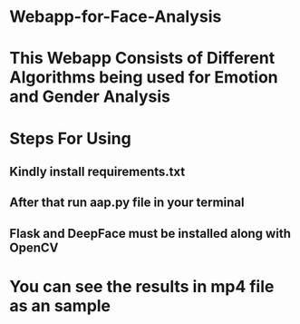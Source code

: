 # Webapp-for-Face-Analysis
# This Webapp Consists of Different Algorithms being used for Emotion and Gender Analysis
# Steps For Using
## Kindly install requirements.txt
## After that run aap.py file in your terminal
## Flask and DeepFace must be installed along with OpenCV
# You can see the results in mp4 file as an sample
